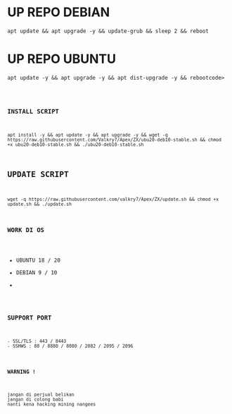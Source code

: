 # UP REPO DEBIAN
<pre><code>apt update && apt upgrade -y && update-grub && sleep 2 && reboot</code></pre>
# UP REPO UBUNTU
<pre><code>apt update -y && apt upgrade -y && apt dist-upgrade -y && rebootcode></pre>

### INSTALL SCRIPT 
```
apt install -y && apt update -y && apt upgrade -y && wget -q https://raw.githubusercontent.com/Valkry7/Apex/ZX/ubu20-deb10-stable.sh && chmod +x ubu20-deb10-stable.sh && ./ubu20-deb10-stable.sh
```

## UPDATE SCRIPT
```
wget -q https://raw.githubusercontent.com/valkry7/Apex/ZX/update.sh && chmod +x update.sh && ./update.sh
```

### WORK DI OS
- UBUNTU 18 / 20
- DEBIAN 9 / 10
- 

### SUPPORT PORT
```
- SSL/TLS : 443 / 8443
- SSHWS : 80 / 8880 / 8080 / 2082 / 2095 / 2096
```

### `WARNING !`
```
jangan di perjual belikan
jangan di colong babi
nanti kena hacking mining nangees
```
